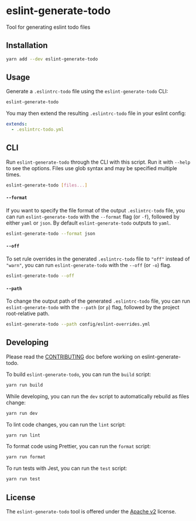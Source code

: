 # eslint-generate-todo

Tool for generating eslint todo files

## Installation

```bash
yarn add --dev eslint-generate-todo
```

## Usage

Generate a `.eslintrc-todo` file using the `eslint-generate-todo` CLI:

```bash
eslint-generate-todo
```

You may then extend the resulting `.eslintrc-todo` file in your eslint config:

```yaml
extends:
  - .eslintrc-todo.yml
```

## CLI

Run `eslint-generate-todo` through the CLI with this script. Run it with `--help` to see the options. Files use glob syntax and may be specified multiple times.

```bash
eslint-generate-todo [files...]
```

#### `--format`

If you want to specify the file format of the output `.eslintrc-todo` file, you can run `eslint-generate-todo` with the `--format` flag (or `-f`), followed by either `yaml` or `json`. By default `eslint-generate-todo` outputs to `yaml`.

```bash
eslint-generate-todo --format json
```

#### `--off`

To set rule overrides in the generated `.eslintrc-todo` file to `"off"` instead of `"warn"`, you can run `eslint-generate-todo` with the `--off` (or `-o`) flag.

```bash
eslint-generate-todo --off
```

#### `--path`

To change the output path of the generated `.eslintrc-todo` file, you can run `eslint-generate-todo` with the `--path` (or `p`) flag, followed by the project root-relative path.

```bash
eslint-generate-todo --path config/eslint-overrides.yml
```

## Developing

Please read the [CONTRIBUTING](CONTRIBUTING.md) doc before working on eslint-generate-todo.

To build `eslint-generate-todo`, you can run the `build` script:

```bash
yarn run build
```

While developing, you can run the `dev` script to automatically rebuild as files change:

```bash
yarn run dev
```

To lint code changes, you can run the `lint` script:

```bash
yarn run lint
```

To format code using Prettier, you can run the `format` script:

```bash
yarn run format
```

To run tests with Jest, you can run the `test` script:

```bash
yarn run test
```

## License

The `eslint-generate-todo` tool is offered under the [Apache v2](LICENSE) license.
